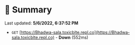 # 📖 Summary
Last updated: **5/6/2022, 6:37:52 PM**

- `GET` [https://Bhadwa-sala.toxicblte.repl.co](https://Bhadwa-sala.toxicblte.repl.co) - **Down** (552ms)
